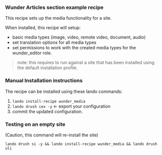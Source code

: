 ### Wunder Articles section example recipe

This recipe sets up the media functionality for a site.

When installed, this recipe will setup:

* basic media types (image, video, remote video, document, audio)
* set translation options for all media types
* set permissions to work with the created media types for the wunder_editor role.

> note: this requires to run against a site that has been installed using the default installation profile.

### Manual Installation instructions

The recipe can be installed using these lando commands:

1. `lando install-recipe wunder_media`
3. `lando drush cex -y` <- export your configuration
4. commit the updated configuration.

### Testing on an empty site

(Caution, this command will re-install the site)

```shell
lando drush si -y && lando install-recipe wunder_media && lando drush uli
```
